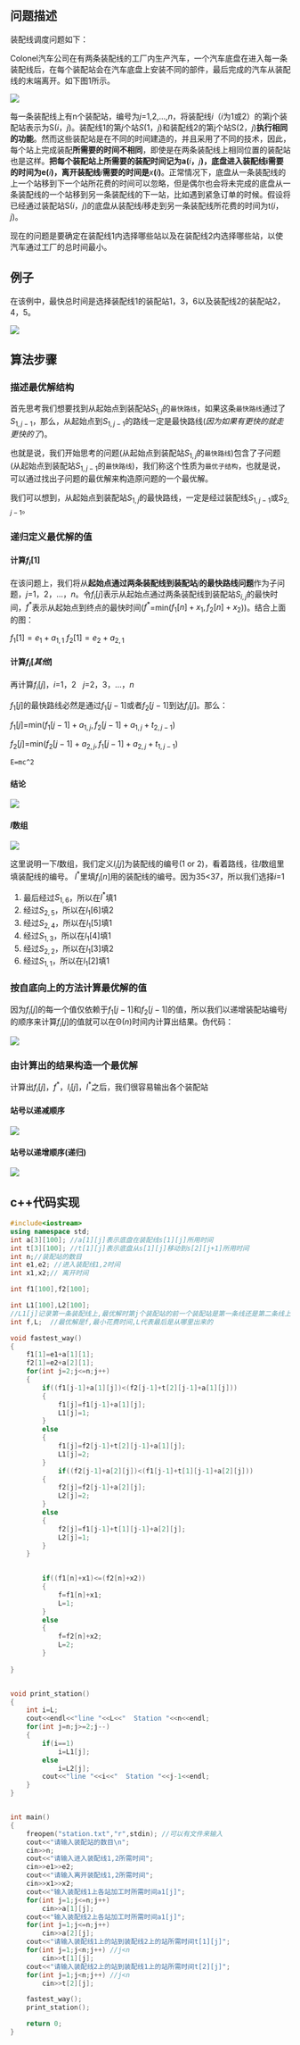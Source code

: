 ## 问题描述

装配线调度问题如下：

Colonel汽车公司在有两条装配线的工厂内生产汽车，一个汽车底盘在进入每一条装配线后，在每个装配站会在汽车底盘上安装不同的部件，最后完成的汽车从装配线的末端离开。如下图1所示。

![](https://nciyuan.oss-cn-beijing.aliyuncs.com/img/20220417225059.png#id=WfcCR&originHeight=297&originWidth=857&originalType=binary&ratio=1&rotation=0&showTitle=false&status=done&style=none&title=)

每一条装配线上有n个装配站，编号为$j$=1,2,...,$n$，将装配线$i$（$i$为1或2）的第j个装配站表示为S($i$，$j$)。装配线1的第$j$个站$S$(1，$j$)和装配线2的第j个站S(2，$j$)**执行相同的功能**。然而这些装配站是在不同的时间建造的，并且采用了不同的技术，因此，每个站上完成装配**所需要的时间不相同**，即使是在两条装配线上相同位置的装配站也是这样。**把每个装配站上所需要的装配时间记为a(**$i$**，**$j$**)，底盘进入装配线i需要的时间为e(**$i$**)，离开装配线**$i$**需要的时间是**$x$**(**$i$**)**。正常情况下，底盘从一条装配线的上一个站移到下一个站所花费的时间可以忽略，但是偶尔也会将未完成的底盘从一条装配线的一个站移到另一条装配线的下一站，比如遇到紧急订单的时候。假设将已经通过装配站S($i$，$j$)的底盘从装配线$i$移走到另一条装配线所花费的时间为t($i$，$j$)。

现在的问题是要确定在装配线1内选择哪些站以及在装配线2内选择哪些站，以使汽车通过工厂的总时间最小。

## 例子

在该例中，最快总时间是选择装配线1的装配站1，3，6以及装配线2的装配站2，4，5。

![](https://nciyuan.oss-cn-beijing.aliyuncs.com/img/U00f45f7129d3487897e1dec3c0c774c6D.jpg#id=X1RQz&originHeight=564&originWidth=950&originalType=binary&ratio=1&rotation=0&showTitle=false&status=done&style=none&title=)

## 算法步骤

### 描述最优解结构

首先思考我们想要找到从起始点到装配站$S_{1,j}$的`最快路线`，如果这条`最快路线`通过了$S_{1,j-1}$，那么，从起始点到$S_{1,j-1}$的路线一定是最快路线(_因为如果有更快的就走更快的了_)。

也就是说，我们开始思考的问题(从起始点到装配站$S_{1,j}$的`最快路线`)包含了子问题(从起始点到装配站$S_{1,j-1}$的`最快路线`)，我们称这个性质为`最优子结构`，也就是说，可以通过找出子问题的最优解来构造原问题的一个最优解。

我们可以想到，从起始点到装配站$S_{1,j}$的最快路线，一定是经过装配线$S_{1,j-1}$或$S_{2,j-1}$。

### 递归定义最优解的值

#### 计算$f_i[1]$

在该问题上，我们将从**起始点通过两条装配线到装配站**$j$**的最快路线问题**作为子问题，$j$=1，2，...，$n$。令$f_i[j]$表示从起始点通过两条装配线到装配站$S_{i,j}$的最快时间，$f^*$表示从起始点到终点的最快时间($f^*$=min($f_1[n]+x_1,f_2[n]+x_2$))。结合上面的图：

$f_1[1]=e_1+a_{1,1}$
$f_2[1]=e_2+a_{2,1}$

#### 计算$f_i[其他 ]$

再计算$f_i[j]$，$i$=1，2   $j$=2，3，...，$n$

$f_1[j]$的最快路线必然是通过$f_1[j-1]$或者$f_2[j-1]$到达$f_i[j]$。那么：

$f_1[j]$=min($f_1[j-1]+a_{1,j},f_2[j-1]+a_{1,j}+t_{2,j-1}$)

$f_2[j]$=min($f_2[j-1]+a_{2,j},f_1[j-1]+a_{2,j}+t_{1,j-1}$)

```latex
E=mc^2
```
#### 结论

![](https://nciyuan.oss-cn-beijing.aliyuncs.com/img/Ub75dc585df194e55827aa9ceca7416baE.jpg#id=Ljr9Z&originHeight=153&originWidth=765&originalType=binary&ratio=1&rotation=0&showTitle=false&status=done&style=none&title=)

#### $l$数组

![](https://nciyuan.oss-cn-beijing.aliyuncs.com/img/U00f45f7129d3487897e1dec3c0c774c6D.jpg#id=URwj2&originHeight=564&originWidth=950&originalType=binary&ratio=1&rotation=0&showTitle=false&status=done&style=none&title=)

这里说明一下$l$数组，我们定义$l_i[j]$为装配线的编号(1 or 2)，看着路线，往$l$数组里填装配线的编号。
$l^*$里填$f_i[n]$用的装配线的编号。因为35<37，所以我们选择$i$=1

1. 最后经过$S_{1,6}$，所以在$l^*$填1
2. 经过$S_{2,5}$，所以在$l_1[6]$填2
3. 经过$S_{2,4}$，所以在$l_1[5]$填1
4. 经过$S_{1,3}$，所以在$l_1[4]$填1
5. 经过$S_{2,2}$，所以在$l_1[3]$填2
6. 经过$S_{1,1}$，所以在$l_1[2]$填1

### 按自底向上的方法计算最优解的值

因为$f_i[j]$的每一个值仅依赖于$f_1[j-1]$和$f_2[j-1]$的值，所以我们以递增装配站编号$j$的顺序来计算$f_i[j]$的值就可以在Θ($n$)时间内计算出结果。伪代码：

![](https://nciyuan.oss-cn-beijing.aliyuncs.com/img/U627bc1ee5c32404b8d961b2b9073e9acc.jpg#id=CoXOh&originHeight=591&originWidth=571&originalType=binary&ratio=1&rotation=0&showTitle=false&status=done&style=none&title=)

### 由计算出的结果构造一个最优解

计算出$f_i[j]$，$f^*$，$l_i[j]$，$l^*$之后，我们很容易输出各个装配站

#### 站号以递减顺序

![](https://nciyuan.oss-cn-beijing.aliyuncs.com/img/U26f082577ecb4e969986b2327dd23a08l.jpg#id=ibhGT&originHeight=538&originWidth=457&originalType=binary&ratio=1&rotation=0&showTitle=false&status=done&style=none&title=)

#### 站号以递增顺序(递归)

![](https://nciyuan.oss-cn-beijing.aliyuncs.com/img/Ufb40e79816b142928653cd615f744275L.jpg#id=gooYc&originHeight=693&originWidth=636&originalType=binary&ratio=1&rotation=0&showTitle=false&status=done&style=none&title=)

## c++代码实现

```cpp
#include<iostream>
using namespace std;
int a[3][100]; //a[1][j]表示底盘在装配线s[1][j]所用时间
int t[3][100]; //t[1][j]表示底盘从s[1][j]移动到s[2][j+1]所用时间
int n;//装配站的数目
int e1,e2; //进入装配线1,2时间
int x1,x2;// 离开时间

int f1[100],f2[100];

int L1[100],L2[100]; 
//L1[j]记录第一条装配线上,最优解时第j个装配站的前一个装配站是第一条线还是第二条线上
int f,L;  //最优解是f,最小花费时间,L代表最后是从哪里出来的

void fastest_way()
{
    f1[1]=e1+a[1][1];
    f2[1]=e2+a[2][1];
    for(int j=2;j<=n;j++)
    {
        if((f1[j-1]+a[1][j])<(f2[j-1]+t[2][j-1]+a[1][j]))
        {
            f1[j]=f1[j-1]+a[1][j];
            L1[j]=1;
        }
        else
        {
            f1[j]=f2[j-1]+t[2][j-1]+a[1][j];
            L1[j]=2;
        }
            if((f2[j-1]+a[2][j])<(f1[j-1]+t[1][j-1]+a[2][j]))
        {
            f2[j]=f2[j-1]+a[2][j];
            L2[j]=2;
        }
        else
        {
            f2[j]=f1[j-1]+t[1][j-1]+a[2][j];
            L2[j]=1;
        }
    }
    

        if((f1[n]+x1)<=(f2[n]+x2))
        {
            f=f1[n]+x1;
            L=1;
        }
        else
        {
            f=f2[n]+x2;
            L=2;
        }
     
}


void print_station()
{
    int i=L;
    cout<<endl<<"line "<<L<<"  Station "<<n<<endl;
    for(int j=n;j>=2;j--)
    {
        if(i==1)
            i=L1[j];
        else
            i=L2[j];
        cout<<"line "<<i<<"  Station "<<j-1<<endl;
    }
}


int main()
{
    freopen("station.txt","r",stdin); //可以有文件来输入
    cout<<"请输入装配站的数目\n";
    cin>>n;
    cout<<"请输入进入装配线1,2所需时间";
    cin>>e1>>e2;
    cout<<"请输入离开装配线1,2所需时间";
    cin>>x1>>x2;
    cout<<"输入装配线1上各站加工时所需时间a1[j]";
    for(int j=1;j<=n;j++)
        cin>>a[1][j];
    cout<<"输入装配线2上各站加工时所需时间a1[j]";
    for(int j=1;j<=n;j++)
        cin>>a[2][j];
    cout<<"请输入装配线1上的站到装配线2上的站所需时间t[1][j]";
    for(int j=1;j<n;j++) //j<n
        cin>>t[1][j];
    cout<<"请输入装配线2上的站到装配线1上的站所需时间t[2][j]";
    for(int j=1;j<n;j++) //j<n
        cin>>t[2][j];

    fastest_way();
    print_station();

    return 0;
}
```
